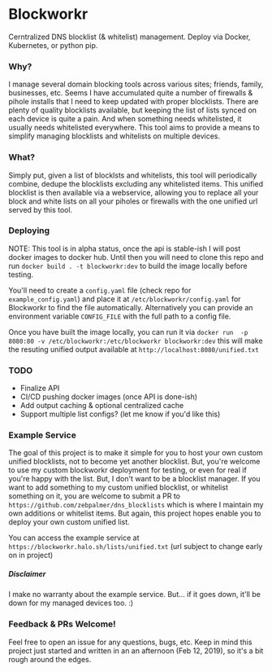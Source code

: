 # Blockworkr

Cerntralized DNS blocklist (& whitelist) management. Deploy via Docker, Kubernetes, or python pip. 

### Why?

I manage several domain blocking tools across various sites; friends, family, businesses, etc. Seems I have
 accumulated quite a number of firewalls & pihole installs that I need to keep updated with proper blocklists. 
 There are plenty of quality blocklists available, but keeping the list of lists synced on each device is quite a 
 pain. And when something needs whitelisted, it usually needs whitelisted everywhere. This tool aims to provide a 
 means to simplify managing blocklists and whitelists on multiple devices. 
 
### What?

Simply put, given a list of blocklsts and whitelists, this tool will periodically combine, dedupe the blocklists 
 excluding any whitelisted items. This unified blocklist is then available via a webservice, allowing you to 
 replace all your block and white lists on all your piholes or firewalls with the one unified url served by this tool. 
 
### Deploying 

NOTE: This tool is in alpha status, once the api is stable-ish I will post docker images to docker hub. Until then
 you will need to clone this repo and run `docker build . -t blockworkr:dev` to build the image locally before testing. 

You'll need to create a `config.yaml` file (check repo for `example_config.yaml`) and place it at
 `/etc/blockworkr/config.yaml` for Blockworkr to find the file automatically. Alternatively you can provide 
 an environment variable `CONFIG_FILE` with the full path to a config file. 

Once you have built the image locally, you can run it via
 `docker run  -p 8080:80 -v /etc/blockworkr:/etc/blockworkr blockworkr:dev`
 this will make the resuting unified output available at `http://localhost:8080/unified.txt`

### TODO

* Finalize API 
* CI/CD pushing docker images (once API is done-ish)
* Add output caching & optional centralized cache 
* Support multiple list configs? (let me know if you'd like this)

### Example Service 

The goal of this project is to make it simple for you to host your own custom unified blocklists, not to become 
 yet another blocklist. But, you're welcome to use my custom blockworkr deployment for testing, or even for real if
 you're happy with the list. But, I don't want to be a blocklist manager. If you want to add something to my custom
 unified blocklist, or whitelist something on it, you are welcome to submit a PR to
 `https://github.com/zebpalmer/dns_blocklists` which is where I maintain my own additions or whitelist items. But 
 again, this project hopes enable you to deploy your own custom unified list. 
 
You can access the example service at `https://blockworkr.halo.sh/lists/unified.txt` 
 (url subject to change early on in project)

##### Disclaimer

I make no warranty about the example service. But... if it goes down, it'll be down for my managed devices too. :)     


### Feedback & PRs Welcome!

Feel free to open an issue for any questions, bugs, etc. Keep in mind this project just started and written in an 
an afternoon (Feb 12, 2019), so it's a bit rough around the edges. 

